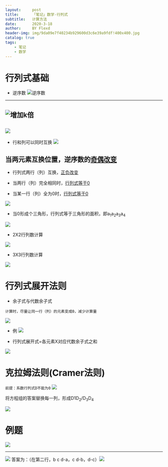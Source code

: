 ```yaml
---
layout:     post
title:      「笔记」数学-行列式
subtitle:   计算方法
date:       2020-3-18
author:     BY Flexd
header-img: img/9da09e7f40234b929600d3c6e39a9fdf!400x400.jpg
catalog: true
tags:
    - 笔记
    - 数学
---
```


# 行列式基础
- 逆序数
![逆序数](https://note.youdao.com/yws/api/personal/file/WEB928d706c230dc12c69dac4478c1e8f75?method=download&shareKey=be778dc208bd0f51abf1d853f06d54b3)
---
![增加k倍](https://note.youdao.com/yws/api/personal/file/WEBa709889ca89c9e26e0b902ff58ac4371?method=download&shareKey=6a80e307cac201c53b386b7a2e828fda)
---
![](https://note.youdao.com/yws/api/personal/file/WEB371a0780d54cb0024146632f697abd2a?method=download&shareKey=ee4f94c91e5dcfb4cc255fcc0798c6d4)
---
- 行和列可以同时互换
![](https://note.youdao.com/yws/api/personal/file/WEBf115fd0ba9aa5128f4ca20779dd53089?method=download&shareKey=47c02eaa9248181f3498ddc2a8865cb2)
## 当两元素互换位置，逆序数的<u>奇偶改变</u>

- 行列式两行（列）互换，<u>正负改变</u>

- 当两行（列）完全相同时，<u>行列式等于0</u>



- 当某一行（列）全为0时，<u>行列式等于0</u>

![](https://note.youdao.com/yws/api/personal/file/WEBed312b77752d5fbddcea3ef2b7a5b238?method=download&shareKey=90f2ef46908b9b6d70cbe12f34db4ce3)

- 当0形成个三角形，行列式等于三角形的面积，即a<sub>1</sub>a<sub>2</sub>a<sub>3</sub>a<sub>4</sub>

![](https://note.youdao.com/yws/api/personal/file/WEB7d0e2691545223432c08864ed89cb486?method=download&shareKey=44861c173f1f4041bcbdbc983f16c598)

- 2X2行列数计算

![](https://note.youdao.com/yws/api/personal/file/WEB0e2c951d22cc7c48694f54a824b4ffa6?method=download&shareKey=3e2c9b947663bcdfe4971f985dae0acf)

- 3X3行列数计算

![](https://note.youdao.com/yws/api/personal/file/WEBc0d081fd2682b9178e4c004eb4369c65?method=download&shareKey=39b3029437afd9dcc8c8056096ae4754)

# 行列式展开法则
- 余子式与代数余子式

`计算时，尽量让同一行（列）的元素变成0，减少计算量`

![](https://note.youdao.com/yws/api/personal/file/WEB3874e487c62ebc0e9fb6a57fb87ec837?method=download&shareKey=f23e343d0d41126d2990a0bccc9c7915)

- 例
![](https://note.youdao.com/yws/api/personal/file/WEB25bf45482901b10efff3b2b6ec8c3325?method=download&shareKey=3b8e758b99c3496517e2b39be07eb59c)

- 行列式展开式=各元素X对应代数余子式之和

![](https://note.youdao.com/yws/api/personal/file/WEBdf291263497fd07c80dcbabd4ea3ecc3?method=download&shareKey=1dda2fffac79566cd1a803637ee47368)

# 克拉姆法则(Cramer法则)
`前提：系数行列式D不能为0`
![](https://note.youdao.com/yws/api/personal/file/WEBbf067ef6bb38f1a30a4fb42000c64e31?method=download&shareKey=bc639f238ff38419bab919abdbc34b02)

将方程组的答案替换每一列，形成D<sud>1</sud>D<sub>2</sub>/D<sub>3</sub>D<sub>4</sub>

![](https://note.youdao.com/yws/api/personal/file/WEB9aa9430128aa5dd3a59027b22d7679c2?method=download&shareKey=4aa5830127506ec07ae4a725bafd6647)

# 例题
![](https://note.youdao.com/yws/api/personal/file/WEBe67e18882bbaaff407b6c0f01a509fa2?method=download&shareKey=888658fca3de68822a9108242698b2f0)

---

![](https://note.youdao.com/yws/api/personal/file/WEB78fd5394e867d0426829d3fb546acfab?method=download&shareKey=aed3ac5c45fc8476e5e11ab8035ff239)
答案为：（在第二行，b c d-a，c d-b，d-c）![](https://note.youdao.com/yws/api/personal/file/WEB7153805048cda11e0de2f92aa3c1c1af?method=download&shareKey=2df19a84d6576ebc03ace746c1ab7a0f)

